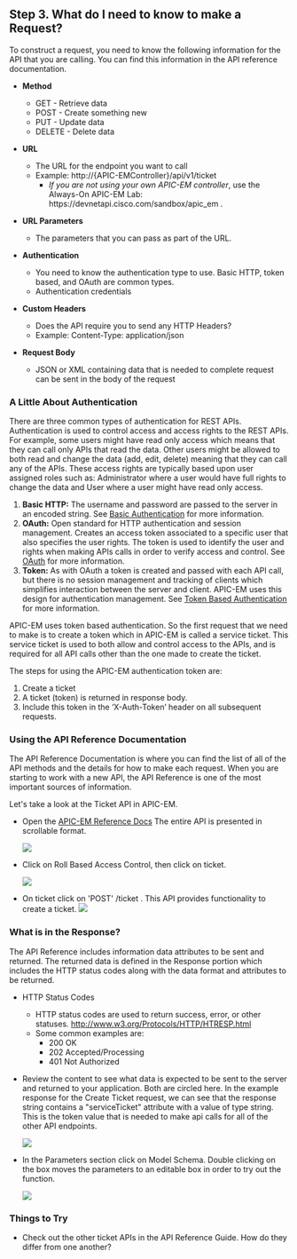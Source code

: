 ## Step 3. What do I need to know to make a Request?

To construct a request, you need to know the following information for the API that you are calling.  You can find this information in the API reference documentation.

- **Method**
	* GET - Retrieve data
	* POST - Create something new
	* PUT - Update data
	* DELETE - Delete data

- **URL**
	* The URL for the endpoint you want to call
	* Example: http://{APIC-EMController}/api/v1/ticket
        * *If you are not using your own APIC-EM controller*, use the Always-On APIC-EM Lab: https[]()://devnetapi.cisco.com/sandbox/apic_em .
- **URL Parameters**
    * The parameters that you can pass as part of the URL.
- **Authentication**
	* You need to know the authentication type to use. Basic HTTP, token based, and OAuth are common types.
	* Authentication credentials
- **Custom Headers**
	* Does the API require you to send any HTTP Headers?
	* Example: Content-Type: application/json
- **Request Body**
	* JSON or XML containing data that is needed to complete request can be sent in the body of the request

### A Little About Authentication

There are three common types of authentication for REST APIs.  Authentication is used to control access and access rights to the REST APIs.  For example, some users might have read only access which means that they can call only APIs that read the data. Other users might be allowed to both read and change the data (add, edit, delete) meaning that they can call any of the APIs. These access rights are typically based upon user assigned roles such as: Administrator where a user would have full rights to change the data and User where a user might have read only access.

1. **Basic HTTP:** The username and password are passed to the server in an encoded string.  See [Basic Authentication](https://en.wikipedia.org/wiki/Basic_access_authentication) for more information.
2. **OAuth:** Open standard for HTTP authentication and session management. Creates an access token associated to a specific user that also specifies the user rights.  The token is used to identify the user and rights when making APIs calls in order to verify access and control.  See [OAuth](https://en.wikipedia.org/wiki/OAuth) for more information.
3. **Token:** As with OAuth a token is created and passed with each API call, but there is no session management and tracking of clients which simplifies interaction between the server and client. APIC-EM uses this design for authentication management.  See [Token Based Authentication](https://scotch.io/tutorials/the-ins-and-outs-of-token-based-authentication) for more information.

APIC-EM uses token based authentication.  So the first request that we need to make is to create a token which in APIC-EM is called a service ticket.  This service ticket is used to both allow and control access to the APIs, and is required for all API calls other than the one made to create the ticket.

The steps for using the APIC-EM authentication token are:

1. Create a ticket
2. A ticket (token) is returned in response body.
3. Include this token in the ‘X-Auth-Token’ header on all subsequent requests.

### Using the API Reference Documentation ###

The API Reference Documentation is where you can find the list of all of the API methods and the details for how to make each request. When you are starting to work with a new API,
the API Reference is one of the most important sources of information.

Let's take a look at the Ticket API in APIC-EM.

* Open the <a href="http://devnetapic.cisco.com/" target="_blank">APIC-EM Reference Docs</a> The entire API is presented in scrollable format.

    ![](/posts/files/coding-101-rest-basics-ga/assets/images/refguide1.png)

* Click on Roll Based Access Control, then click on ticket.

    ![](/posts/files/coding-101-rest-basics-ga/assets/images/refguide2.png)

* On ticket click on 'POST' /ticket .  This API provides functionality to create a ticket.
    ![](/posts/files/coding-101-rest-basics-ga/assets/images/refguide3.png)

### What is in the Response? ###

The API Reference includes information data attributes to be sent and returned.  The returned data is defined in the Response portion which includes the HTTP status codes along with the data format and attributes to be returned.

*  HTTP Status Codes
	* HTTP status codes are used to return success, error, or other statuses. <http://www.w3.org/Protocols/HTTP/HTRESP.html>
	* Some common examples are:
		* 200 OK
		* 202 Accepted/Processing
		* 401 Not Authorized


* Review the content to see what data is expected to be sent to the server and returned to your application.  Both are circled here.  In the example response for the Create Ticket request, we can see that the response string contains a "serviceTicket" attribute with a value of type string.  This is the token value that is needed to make api calls for all of the other API endpoints.

  ![](/posts/files/coding-101-rest-basics-ga/assets/images/refguide4.png)

* In the Parameters section click on Model Schema.  Double clicking on the box moves the parameters to an editable box in order to try out the function.

  ![](/posts/files/coding-101-rest-basics-ga/assets/images/refguide5.png)

### Things to Try
* Check out the other ticket APIs in the API Reference Guide.  How do they differ from one another?
